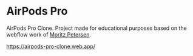 # AirPods Pro
AirPods Pro Clone. Project made for educational purposes based on the webflow work of <a href="https://webflow.com/website/AirPods-Pro-Website">Moritz Petersen</a>.

https://airpods-pro-clone.web.app/
